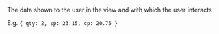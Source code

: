 The data shown to the user in the view and with which the user interacts

E.g.
``
{
  qty: 2,
  sp: 23.15,
  cp: 20.75
}
``
